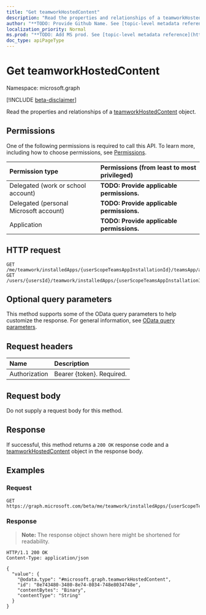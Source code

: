 ```yaml
---
title: "Get teamworkHostedContent"
description: "Read the properties and relationships of a teamworkHostedContent object."
author: "**TODO: Provide Github Name. See [topic-level metadata reference](https://msgo.azurewebsites.net/add/document/guidelines/metadata.html#topic-level-metadata)**"
localization_priority: Normal
ms.prod: "**TODO: Add MS prod. See [topic-level metadata reference](https://msgo.azurewebsites.net/add/document/guidelines/metadata.html#topic-level-metadata)**"
doc_type: apiPageType
---
```


# Get teamworkHostedContent
Namespace: microsoft.graph

[!INCLUDE [beta-disclaimer](../../includes/beta-disclaimer.md)]

Read the properties and relationships of a [teamworkHostedContent](../resources/teamworkhostedcontent.md) object.

## Permissions
One of the following permissions is required to call this API. To learn more, including how to choose permissions, see [Permissions](/graph/permissions-reference).

|Permission type|Permissions (from least to most privileged)|
|:---|:---|
|Delegated (work or school account)|**TODO: Provide applicable permissions.**|
|Delegated (personal Microsoft account)|**TODO: Provide applicable permissions.**|
|Application|**TODO: Provide applicable permissions.**|

## HTTP request

<!-- {
  "blockType": "ignored"
}
-->
``` http
GET /me/teamwork/installedApps/{userScopeTeamsAppInstallationId}/teamsApp/appDefinitions/{teamsAppDefinitionId}/colorIcon/hostedContent
GET /users/{usersId}/teamwork/installedApps/{userScopeTeamsAppInstallationId}/teamsApp/appDefinitions/{teamsAppDefinitionId}/colorIcon/hostedContent
```

## Optional query parameters
This method supports some of the OData query parameters to help customize the response. For general information, see [OData query parameters](/graph/query-parameters).

## Request headers
|Name|Description|
|:---|:---|
|Authorization|Bearer {token}. Required.|

## Request body
Do not supply a request body for this method.

## Response

If successful, this method returns a `200 OK` response code and a [teamworkHostedContent](../resources/teamworkhostedcontent.md) object in the response body.

## Examples

### Request
<!-- {
  "blockType": "request",
  "name": "get_teamworkhostedcontent"
}
-->
``` http
GET https://graph.microsoft.com/beta/me/teamwork/installedApps/{userScopeTeamsAppInstallationId}/teamsApp/appDefinitions/{teamsAppDefinitionId}/colorIcon/hostedContent
```


### Response
>**Note:** The response object shown here might be shortened for readability.
<!-- {
  "blockType": "response",
  "truncated": true,
  "@odata.type": "microsoft.graph.teamworkHostedContent"
}
-->
``` http
HTTP/1.1 200 OK
Content-Type: application/json

{
  "value": {
    "@odata.type": "#microsoft.graph.teamworkHostedContent",
    "id": "8e743480-3480-8e74-8034-748e8034748e",
    "contentBytes": "Binary",
    "contentType": "String"
  }
}
```

